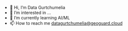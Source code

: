 - 👋 Hi, I’m Data Gurtchumelia
- 👀 I’m interested in ...
- 🌱 I’m currently learning AI/ML
- 📫 How to reach me datagurtchumelia@geoguard.cloud

<!---
datagurtchumelia/datagurtchumelia is a ✨ special ✨ repository because its `README.md` (this file) appears on your GitHub profile.
You can click the Preview link to take a look at your changes.
--->
